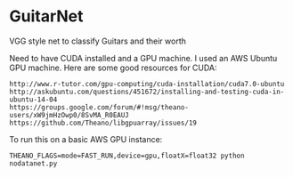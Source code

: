 # GuitarNet

VGG style net to classify Guitars and their worth

Need to have CUDA installed and a GPU machine.
I used an AWS Ubuntu GPU machine. 
Here are some good resources for CUDA:
    
    http://www.r-tutor.com/gpu-computing/cuda-installation/cuda7.0-ubuntu
    http://askubuntu.com/questions/451672/installing-and-testing-cuda-in-ubuntu-14-04
    https://groups.google.com/forum/#!msg/theano-users/xW9jmHzOwp0/8SvMA_R0EAUJ
    https://github.com/Theano/libgpuarray/issues/19

To run this on a basic AWS GPU instance:
    
    THEANO_FLAGS=mode=FAST_RUN,device=gpu,floatX=float32 python nodatanet.py
